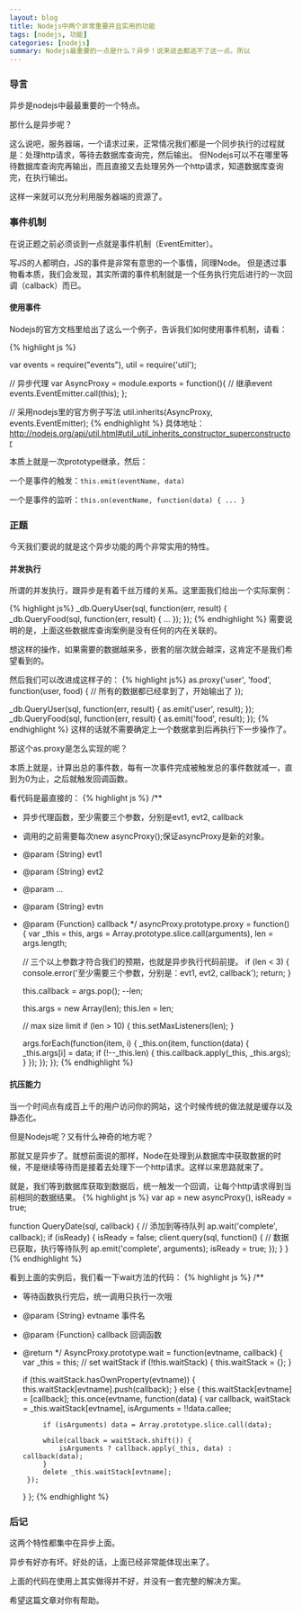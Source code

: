 ```yaml
---
layout: blog
title: Nodejs中两个非常重要并且实用的功能
tags: [nodejs, 功能]
categories: [nodejs]
summary: Nodejs最重要的一点是什么？异步！说来说去都逃不了这一点。所以
---
```

### 导言
异步是nodejs中最最重要的一个特点。

那什么是异步呢？

这么说吧，服务器端，一个请求过来，正常情况我们都是一个同步执行的过程就是：处理http请求，等待去数据库查询完，然后输出。
但Nodejs可以不在哪里等待数据库查询完再输出，而且直接又去处理另外一个http请求，知道数据库查询完，在执行输出。

这样一来就可以充分利用服务器端的资源了。

### 事件机制
在说正题之前必须谈到一点就是事件机制（EventEmitter）。

写JS的人都明白，JS的事件是非常有意思的一个事情，同理Node。
但是透过事物看本质，我们会发现，其实所谓的事件机制就是一个任务执行完后进行的一次回调（calback）而已。

#### 使用事件
Nodejs的官方文档里给出了这么一个例子，告诉我们如何使用事件机制，请看：

{% highlight js %}

var events = require("events"),
    util = require('util');
    
// 异步代理
var AsyncProxy = module.exports = function(){
    // 继承event
    events.EventEmitter.call(this);
};
                                        
// 采用nodejs里的官方例子写法
util.inherits(AsyncProxy, events.EventEmitter);
{% endhighlight %}
具体地址：<http://nodejs.org/api/util.html#util_util_inherits_constructor_superconstructor>

本质上就是一次prototype继承，然后：

一个是事件的触发：``this.emit(eventName, data)``

一个是事件的监听：``this.on(eventName, function(data) { ... }``

### 正题
今天我们要说的就是这个异步功能的两个非常实用的特性。

#### 并发执行
所谓的并发执行，跟异步是有着千丝万缕的关系。这里面我们给出一个实际案例：

{% highlight js%}
_db.QueryUser(sql, function(err, result) {
    _db.QueryFood(sql, function(err, result) {
        ...
    });
});
{% endhighlight %}
需要说明的是，上面这些数据库查询案例是没有任何的内在关联的。

想这样的操作，如果需要的数据越来多，嵌套的层次就会越深，这肯定不是我们希望看到的。

然后我们可以改进成这样子的：
{% highlight js%}
as.proxy('user', 'food', function(user, food) {
    // 所有的数据都已经拿到了，开始输出了
});

_db.QueryUser(sql, function(err, result) {
    as.emit('user', result);
});
_db.QueryFood(sql, function(err, result) {
    as.emit('food', result);
});
{% endhighlight %}
这样的话就不需要确定上一个数据拿到后再执行下一步操作了。

那这个as.proxy是怎么实现的呢？

本质上就是，计算出总的事件数，每有一次事件完成被触发总的事件数就减一，直到为0为止，之后就触发回调函数。

看代码是最直接的：
{% highlight js %}
/**
 * 异步代理函数，至少需要三个参数，分别是evt1, evt2, callback
 * 调用的之前需要每次new asyncProxy();保证asyncProxy是新的对象。
 * @param {String} evt1
 * @param {String} evt2
 * @param ...
 * @param {String} evtn
 * @param {Function} callback
*/
asyncProxy.prototype.proxy = function() {
    var _this = this,
        args = Array.prototype.slice.call(arguments),
        len = args.length;

    // 三个以上参数才符合我们的预期，也就是异步执行代码前提。
    if (len < 3) {
        console.error('至少需要三个参数，分别是：evt1, evt2, callback');
        return;
    }

    this.callback = args.pop();
    --len;

    this.args = new Array(len);
    this.len = len;

    // max size limit
    if (len > 10) {
        this.setMaxListeners(len);
    }

    args.forEach(function(item, i) {
        _this.on(item, function(data) {
            _this.args[i] = data;
            if (!--_this.len) {
                this.callback.apply(_this, _this.args);
            }
        });
    });
});
{% endhighlight %}

#### 抗压能力
当一个时间点有成百上千的用户访问你的网站，这个时候传统的做法就是缓存以及静态化。

但是Nodejs呢？又有什么神奇的地方呢？

那就又是异步了。就想前面说的那样，Node在处理到从数据库中获取数据的时候，不是继续等待而是接着去处理下一个http请求。这样以来思路就来了。

就是，我们等到数据库获取到数据后，统一触发一个回调，让每个http请求得到当前相同的数据结果。
{% highlight js %}
var ap = new asyncProxy(),
    isReady = true;

function QueryDate(sql, callback) {
    // 添加到等待队列
    ap.wait('complete', callback);
    if (isReady) {
        isReady = false;
        client.query(sql, function() {
            // 数据已获取，执行等待队列
            ap.emit('complete', arguments);
            isReady = true;
        });
    }
}
{% endhighlight %}

看到上面的实例后，我们看一下wait方法的代码：
{% highlight js %}
/**
 * 等待函数执行完后，统一调用只执行一次哦
 * @param {String} evtname 事件名
 * @param {Function} callback 回调函数
 * @return
 */
AsyncProxy.prototype.wait = function(evtname, callback) {
    var _this = this;
    // set waitStack
    if (!this.waitStack) {
        this.waitStack = {};
    }

    if (this.waitStack.hasOwnProperty(evtname)) {
        this.waitStack[evtname].push(callback);
    } else {
        this.waitStack[evtname] = [callback];
        this.once(evtname, function(data) {
            var callback,
                waitStack = _this.waitStack[evtname],
                isArguments = !!data.callee;

            if (isArguments) data = Array.prototype.slice.call(data);

            while(callback = waitStack.shift()) {
                isArguments ? callback.apply(_this, data) : callback(data);
            }
            delete _this.waitStack[evtname];
        });
    }
};
{% endhighlight %}

### 后记
这两个特性都集中在异步上面。

异步有好亦有坏。好处的话，上面已经非常能体现出来了。

上面的代码在使用上其实做得并不好，并没有一套完整的解决方案。

希望这篇文章对你有帮助。

